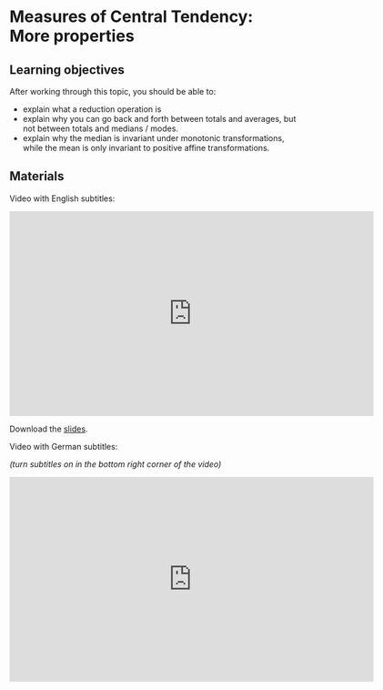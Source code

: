 # Measures of Central Tendency: More properties

## Learning objectives

After working through this topic, you should be able to:

- explain what a reduction operation is
- explain why you can go back and forth between totals and averages, but not between
  totals and medians / modes.
- explain why the median is invariant under monotonic transformations, while the mean is
  only invariant to positive affine transformations.

## Materials

Video with English subtitles:

<iframe
  src="https://electure.uni-bonn.de/paella7/ui/watch.html?id=f0d7972e-ff94-453e-87b8-5a4b5174f144"
  width="640"
  height="360"
  frameborder="0"
  allowfullscreen
></iframe>

Download the [slides](stats_basics_location-central_tendency_properties.pdf).

Video with German subtitles:

*(turn subtitles on in the bottom right corner of the video)*

<iframe
  src="https://electure.uni-bonn.de/paella7/ui/watch.html?id=d6d775d8-a2da-4aea-9384-6823bf4a0122"
  width="640"
  height="360"
  frameborder="0"
  allowfullscreen
></iframe>
